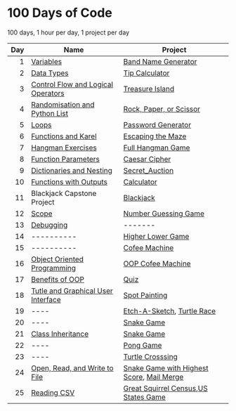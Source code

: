 # 100 Days of Code

100 days, 1 hour per day, 1 project per day

| Day | Name | Project | 
| ---: | ---- | ------- |
| 1 | <a href="https://github.com/MytrucNguyen/Python-100DaysOfCode/tree/main/Day_001">Variables</a>| <a href="https://github.com/MytrucNguyen/Python-100DaysOfCode/blob/main/Day_001/Projects/main.py">Band Name Generator</a> |
| 2 | <a href="https://github.com/MytrucNguyen/Python-100DaysOfCode/tree/main/Day_002">Data Types</a>| <a href="https://github.com/MytrucNguyen/Python-100DaysOfCode/blob/main/Day_002/Projects/main.py">Tip Calculator</a> |
| 3 | <a href="https://github.com/MytrucNguyen/Python-100DaysOfCode/tree/main/Day_003">Control Flow and Logical Operators</a>| <a href="https://github.com/MytrucNguyen/Python-100DaysOfCode/blob/main/Day_003/Projects/main.py">Treasure Island</a> |
| 4 | <a href="https://github.com/MytrucNguyen/Python-100DaysOfCode/tree/main/Day_004">Randomisation and Python List</a>| <a href="https://github.com/MytrucNguyen/Python-100DaysOfCode/blob/main/Day_004/Projects/main.py">Rock, Paper, or Scissor</a> |
| 5 | <a href="https://github.com/MytrucNguyen/Python-100DaysOfCode/tree/main/Day_005">Loops</a>| <a href="https://github.com/MytrucNguyen/Python-100DaysOfCode/blob/main/Day_005/Project/Password_Generator/main.py">Password Generator</a> |
| 6 | <a href="https://github.com/MytrucNguyen/Python-100DaysOfCode/tree/main/Day_006/Exercises">Functions and Karel</a>| <a href="https://reeborg.ca/reeborg.html?lang=en&mode=python&menu=worlds%2Fmenus%2Freeborg_intro_en.json&name=Maze&url=worlds%2Ftutorial_en%2Fmaze1.json">Escaping the Maze</a> |
| 7 | <a href="https://github.com/MytrucNguyen/Python-100DaysOfCode/tree/main/Day_007/Exercises">Hangman Exercises</a>| <a href="https://github.com/MytrucNguyen/Python-100DaysOfCode/tree/main/Day_007/Projects/Hangman">Full Hangman Game</a> |
| 8 | <a href="https://github.com/MytrucNguyen/Python-100DaysOfCode/tree/main/Day_008/Exercises">Function Parameters</a>| <a href="https://github.com/MytrucNguyen/Python-100DaysOfCode/tree/main/Day_008/Project/main.py">Caesar Cipher</a> |
| 9 | <a href="https://github.com/MytrucNguyen/Python-100DaysOfCode/tree/main/Day_009/Exercises">Dictionaries and Nesting</a>| <a href="https://github.com/MytrucNguyen/Python-100DaysOfCode/tree/main/Day_009/Project/main.py">Secret_Auction</a> |
| 10 | <a href="https://github.com/MytrucNguyen/Python-100DaysOfCode/tree/main/Day_010/Exercises">Functions with Outputs</a>| <a href="https://github.com/MytrucNguyen/Python-100DaysOfCode/tree/main/Day_010/Project/main.py">Calculator</a> |
| 11 | Blackjack Capstone Project | <a href="https://github.com/MytrucNguyen/Python-100DaysOfCode/tree/main/Day_011/Project/main.py">Blackjack</a> |
| 12 | <a href="https://github.com/MytrucNguyen/Python-100DaysOfCode/tree/main/Day_012/Notes/main.py">Scope</a> | <a href="https://github.com/MytrucNguyen/Python-100DaysOfCode/tree/main/Day_012/Project/main.py">Number Guessing Game</a> |
| 13 | <a href="https://github.com/MytrucNguyen/Python-100DaysOfCode/tree/main/Day_013/Exercises">Debugging</a> | ------- |
| 14 | ---------- | <a href="https://github.com/MytrucNguyen/Python-100DaysOfCode/tree/main/Day_014/Project/main.py">Higher Lower Game</a> |
| 15 | ---------- | <a href="https://github.com/MytrucNguyen/Python-100DaysOfCode/tree/main/Day_015/Project/main.py">Cofee Machine</a> |
| 16 | <a href="https://github.com/MytrucNguyen/Python-100DaysOfCode/tree/main/Day_016/Notes/main.py">Object Oriented Programming</a> | <a href="https://github.com/MytrucNguyen/Python-100DaysOfCode/tree/main/Day_016/Project/main.py">OOP Cofee Machine</a> |
| 17 | <a href="https://github.com/MytrucNguyen/Python-100DaysOfCode/tree/main/Day_017/Classes/main.py">Benefits of OOP</a> | <a href="https://github.com/MytrucNguyen/Python-100DaysOfCode/tree/main/Day_017/Project/main.py">Quiz</a> |
| 18 | <a href="https://github.com/MytrucNguyen/Python-100DaysOfCode/tree/main/Day_018/Exercises">Tutle and Graphical User Interface</a> | <a href="https://github.com/MytrucNguyen/Python-100DaysOfCode/tree/main/Day_018/Project/main.py">Spot Painting</a> |
| 19 | ---- | <a href="https://github.com/MytrucNguyen/Python-100DaysOfCode/tree/main/Day_019/Etch-A-Sketch/main.py">Etch-A-Sketch</a>, <a href="https://github.com/MytrucNguyen/Python-100DaysOfCode/tree/main/Day_019/Turtle_Race/main.py">Turtle Race</a>|
| 20 | ---- | <a href="https://github.com/MytrucNguyen/Python-100DaysOfCode/tree/main/Day_020/Project/main.py">Snake Game</a>|
| 21 | <a href="https://github.com/MytrucNguyen/Python-100DaysOfCode/tree/main/Day_021/Notes/main.py">Class Inheritance</a> | <a href="https://github.com/MytrucNguyen/Python-100DaysOfCode/tree/main/Day_021/Project">Snake Game</a>|
| 22 | ---- | <a href="https://github.com/MytrucNguyen/Python-100DaysOfCode/tree/main/Day_022/Project">Pong Game</a> |
| 23 | ---- | <a href="https://github.com/MytrucNguyen/Python-100DaysOfCode/tree/main/Day_023/Project">Turtle Crosssing</a> |
| 24 | <a href="https://github.com/MytrucNguyen/Python-100DaysOfCode/tree/main/Day_024/Notes">Open, Read, and Write to File</a> | <a href="https://github.com/MytrucNguyen/Python-100DaysOfCode/tree/main/Day_024/Project/Snake">Snake Game with Highest Score</a>, <a href="https://github.com/MytrucNguyen/Python-100DaysOfCode/tree/main/Day_024/Project/Mail_Merge">Mail Merge</a> |
| 25 | <a href="https://github.com/MytrucNguyen/Python-100DaysOfCode/tree/main/Day_025/Notes/Reading_CSV">Reading CSV</a> | <a href="https://github.com/MytrucNguyen/Python-100DaysOfCode/tree/main/Day_025/Project/Great_Squirrel_Census">Great Squirrel Census</a>,<a href="https://github.com/MytrucNguyen/Python-100DaysOfCode/tree/main/Day_025/Project/US_States">US States Game</a> |
